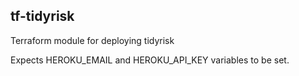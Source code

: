 ## tf-tidyrisk

Terraform module for deploying tidyrisk

Expects HEROKU_EMAIL and HEROKU_API_KEY variables to be set.